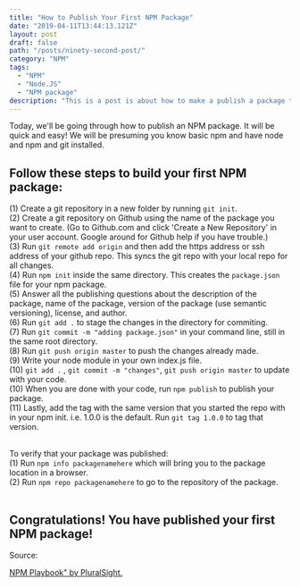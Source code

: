 ```yaml
---
title: "How to Publish Your First NPM Package"
date: "2019-04-11T13:44:13.121Z"
layout: post
draft: false
path: "/posts/ninety-second-post/"
category: "NPM"
tags:
  - "NPM"
  - "Node.JS"
  - "NPM package"
description: "This is a post is about how to make a publish a package to NPM registry."
---
```


Today, we'll be going through how to publish an NPM package. It will be quick and easy! 
We will be presuming you know basic npm and have node and npm and git installed. 

## Follow these steps to build your first NPM package: 

(1) Create a git repository in a new folder by running `git init`. <br/>
(2) Create a git repository on Github using the name of the package you want to create. (Go to Github.com and click 'Create a New Repository' in your user account. Google around for Github help if you have trouble.)<br/>
(3) Run `git remote add origin` and then add the https address or ssh address of your github repo. This syncs the git repo with your local repo for all changes. <br/>
(4) Run `npm init` inside the same directory. This creates the `package.json` file for your npm package.<br/>
(5) Answer all the publishing questions about the description of the package, name of the package, version of the package (use semantic versioning), license, and author.<br/>
(6) Run `git add .` to stage the changes in the directory for commiting. <br/>
(7) Run `git commit -m "adding package.json"` in your command line, still in the same root directory. <br/>
(8) Run `git push origin master` to push the changes already made. <br/>
(9) Write your node module in your own index.js file. <br/>
(10) `git add .` , `git commit -m "changes"`, `git push origin master` to update with your code. <br/>
(10) When you are done with your code, run `npm publish` to publish your package. <br/>
(11) Lastly, add the tag with the same version that you started the repo with in your npm init. i.e. 1.0.0 is the default. Run `git tag 1.0.0` to tag that version. <br/><br/>

To verify that your package was published:<br/>
(1) Run `npm info packagenamehere` which will bring you to the package location in a browser. <br/>
(2) Run `npm repo packagenamehere` to go to the repository of the package. <br/>
<br/>
## Congratulations! You have published your first NPM package! 

Source: <br/>

<a href="https://app.pluralsight.com/library/courses/npm-playbook">NPM Playbook" by PluralSight.</a>

